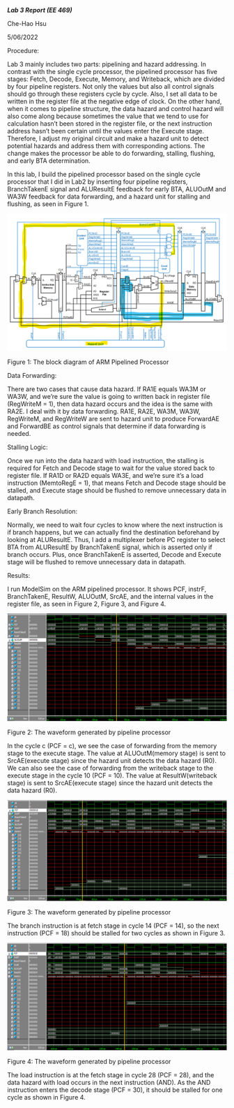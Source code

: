 ***Lab 3 Report (EE 469)***

Che-Hao Hsu

5/06/2022

Procedure:

Lab 3 mainly includes two parts: pipelining and hazard addressing. In contrast with the single cycle processor, the pipelined processor has five stages: Fetch, Decode, Execute, Memory, and Writeback, which are divided by four pipeline registers. Not only the values but also all control signals should go through these registers cycle by cycle. Also, I set all data to be written in the register file at the negative edge of clock. On the other hand, when it comes to pipeline structure, the data hazard and control hazard will also come along because sometimes the value that we tend to use for calculation hasn’t been stored in the register file, or the next instruction address hasn’t been certain until the values enter the Execute stage. Therefore, I adjust my original circuit and make a hazard unit to detect potential hazards and address them with corresponding actions. The change makes the processor be able to do forwarding, stalling, flushing, and early BTA determination.

In this lab, I build the pipelined processor based on the single cycle processor that I did in Lab2 by inserting four pipeline registers, BranchTakenE signal and ALUResultE feedback for early BTA, ALUOutM and WA3W feedback for data forwarding, and a hazard unit for stalling and flushing, as seen in Figure 1.
 
![Figure 1](https://github.com/Howard-121/Computer_Architecture_I/blob/master/ARM%20Pipelined%20Processor/images/Block%20Diagram.png)

Figure 1: The block diagram of ARM Pipelined Processor

Data Forwarding:

There are two cases that cause data hazard. If RA1E equals WA3M or WA3W, and we’re sure the value is going to written back in register file (RegWriteM = 1), then data hazard occurs and the idea is the same with RA2E. I deal with it by data forwarding. RA1E, RA2E, WA3M, WA3W, RegWriteM, and RegWriteW are sent to hazard unit to produce ForwardAE and ForwardBE as control signals that determine if data forwarding is needed.

Stalling Logic:

Once we run into the data hazard with load instruction, the stalling is required for Fetch and Decode stage to wait for the value stored back to register file. If RA1D or RA2D equals WA3E, and we’re sure it’s a load instruction (MemtoRegE = 1), that means Fetch and Decode stage should be stalled, and Execute stage should be flushed to remove unnecessary data in datapath.

Early Branch Resolution:

Normally, we need to wait four cycles to know where the next instruction is if branch happens, but we can actually find the destination beforehand by looking at ALUResultE. Thus, I add a multiplexer before PC register to select BTA from ALUResultE by BranchTakenE signal, which is asserted only if branch occurs. Plus, once BranchTakenE is asserted, Decode and Execute stage will be flushed to remove unnecessary data in datapath.

Results:

I run ModelSim on the ARM pipelined processor. It shows PCF, instrF, BranchTakenE, ResultW, ALUOutM, SrcAE, and the internal values in the register file, as seen in Figure 2, Figure 3, and Figure 4.

![Figure 2](https://github.com/Howard-121/Computer_Architecture_I/blob/master/ARM%20Pipelined%20Processor/images/pipelined%20processor%20waveform1.png)

Figure 2: The waveform generated by pipeline processor

In the cycle c (PCF = c), we see the case of forwarding from the memory stage to the execute stage. The value at ALUOutM(memory stage) is sent to SrcAE(execute stage) since the hazard unit detects the data hazard (R0). We can also see the case of forwarding from the writeback stage to the execute stage in the cycle 10 (PCF = 10). The value at ResultW(writeback stage) is sent to SrcAE(execute stage) since the hazard unit detects the data hazard (R0).

![Figure 3](https://github.com/Howard-121/Computer_Architecture_I/blob/master/ARM%20Pipelined%20Processor/images/pipelined%20processor%20waveform2.png)

Figure 3: The waveform generated by pipeline processor

The branch instruction is at fetch stage in cycle 14 (PCF = 14), so the next instruction (PCF = 18) should be stalled for two cycles as shown in Figure 3.

![Figure 4](https://github.com/Howard-121/Computer_Architecture_I/blob/master/ARM%20Pipelined%20Processor/images/pipelined%20processor%20waveform3.png)
 
Figure 4: The waveform generated by pipeline processor

The load instruction is at the fetch stage in cycle 28 (PCF = 28), and the data hazard with load occurs in the next instruction (AND). As the AND instruction enters the decode stage (PCF = 30), it should be stalled for one cycle as shown in Figure 4.
